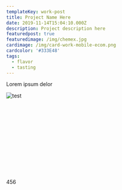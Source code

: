 ```yaml
---
templateKey: work-post
title: Project Name Here
date: 2019-11-14T15:04:10.000Z
description: Project description here
featuredpost: true
featuredimage: /img/chemex.jpg
cardimage: /img/card-work-mobile-ecom.png
cardcolor: '#333E48'
tags:
  - flavor
  - tasting
---
```

Lorem ipsum delor



![test](/img/card-work-empathy-map.png "test")



<div style="background-image:url('/img/blog-index.jpg'); background-size:cover; height: 200px">
  
</div>

<section class="background-divider" markdown="0"><div>456</div></section>
